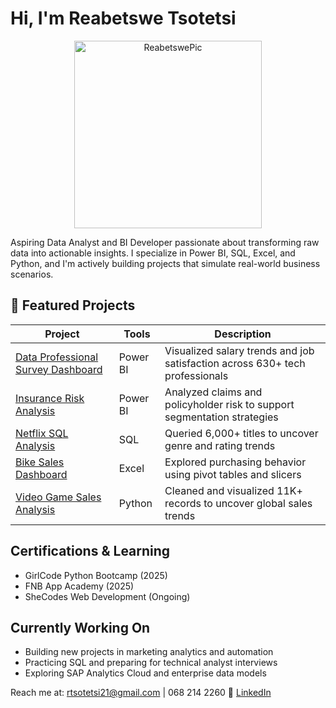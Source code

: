 #                  Hi, I'm Reabetswe Tsotetsi
<div align="center">
  <img src="https://github.com/user-attachments/assets/5d7b975b-1492-4238-9368-6b15d3cdc704" alt="ReabetswePic" width="300"/>
</div>

Aspiring Data Analyst and BI Developer passionate about transforming raw data into actionable insights. I specialize in Power BI, SQL, Excel, and Python, and I'm actively building projects that simulate real-world business scenarios.

## 📁 Featured Projects

| Project | Tools | Description |
|--------|-------|-------------|
| [Data Professional Survey Dashboard](https://github.com/Reabetswe-Tso/DataSurveyDashboard) | Power BI | Visualized salary trends and job satisfaction across 630+ tech professionals |
| [Insurance Risk Analysis](https://github.com/Reabetswe-Tso/InsuranceRiskDashboard) | Power BI | Analyzed claims and policyholder risk to support segmentation strategies |
| [Netflix SQL Analysis](https://github.com/Reabetswe-Tso/NetflixSQL) | SQL | Queried 6,000+ titles to uncover genre and rating trends |
| [Bike Sales Dashboard](https://github.com/Reabetswe-Tso/BikeSalesExcel) | Excel | Explored purchasing behavior using pivot tables and slicers |
| [Video Game Sales Analysis](https://github.com/Reabetswe-Tso/GameSalesPython) | Python | Cleaned and visualized 11K+ records to uncover global sales trends |

## Certifications & Learning
- GirlCode Python Bootcamp (2025)
- FNB App Academy (2025)
- SheCodes Web Development (Ongoing)

## Currently Working On

- Building new projects in marketing analytics and automation
- Practicing SQL and preparing for technical analyst interviews
- Exploring SAP Analytics Cloud and enterprise data models

Reach me at: rtsotetsi21@gmail.com | 068 214 2260
🔗 [LinkedIn](https://www.linkedin.com/in/reabetswe-tsotetsi-112662349/)
